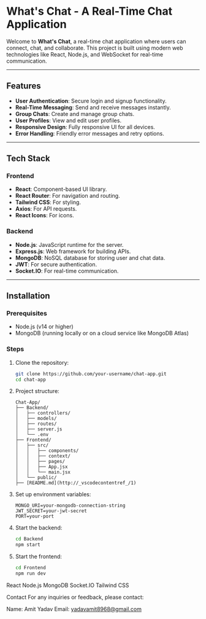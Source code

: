 # What's Chat - A Real-Time Chat Application

Welcome to **What's Chat**, a real-time chat application where users can connect, chat, and collaborate. This project is built using modern web technologies like React, Node.js, and WebSocket for real-time communication.

---

## Features

- **User Authentication**: Secure login and signup functionality.
- **Real-Time Messaging**: Send and receive messages instantly.
- **Group Chats**: Create and manage group chats.
- **User Profiles**: View and edit user profiles.
- **Responsive Design**: Fully responsive UI for all devices.
- **Error Handling**: Friendly error messages and retry options.

---

## Tech Stack

### Frontend

- **React**: Component-based UI library.
- **React Router**: For navigation and routing.
- **Tailwind CSS**: For styling.
- **Axios**: For API requests.
- **React Icons**: For icons.

### Backend

- **Node.js**: JavaScript runtime for the server.
- **Express.js**: Web framework for building APIs.
- **MongoDB**: NoSQL database for storing user and chat data.
- **JWT**: For secure authentication.
- **Socket.IO**: For real-time communication.

---

## Installation

### Prerequisites

- Node.js (v14 or higher)
- MongoDB (running locally or on a cloud service like MongoDB Atlas)

### Steps

1. Clone the repository:

   ```bash
   git clone https://github.com/your-username/chat-app.git
   cd chat-app
   ```

2. Project structure:

   ```
   Chat-App/
   ├── Backend/
   │   ├── controllers/
   │   ├── models/
   │   ├── routes/
   │   ├── server.js
   │   └── .env
   ├── Frontend/
   │   ├── src/
   │   │   ├── components/
   │   │   ├── context/
   │   │   ├── pages/
   │   │   ├── App.jsx
   │   │   └── main.jsx
   │   └── public/
   ├── [README.md](http://_vscodecontentref_/1)
   ```

3. Set up environment variables:

   ```
   MONGO_URI=your-mongodb-connection-string
   JWT_SECRET=your-jwt-secret
   PORT=your-port
   ```

4. Start the backend:

   ```bash
   cd Backend
   npm start
   ```

5. Start the frontend:
   ```bash
   cd Frontend
   npm run dev
   ```


React
Node.js
MongoDB
Socket.IO
Tailwind CSS


Contact
For any inquiries or feedback, please contact:

Name: Amit Yadav
Email: yadavamit8968@gmail.com
